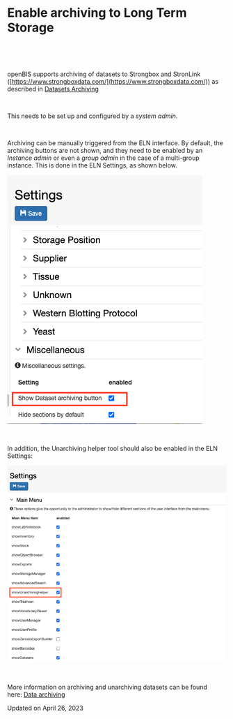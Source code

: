 # Enable archiving to Long Term Storage

[](# "Print this article")

 

 

openBIS supports archiving of datasets to Strongbox and StronLink
([https://www.strongboxdata.com/](https://www.strongboxdata.com/)) as
described in [Datasets
Archiving](https://unlimited.ethz.ch/display/openBISDoc2010/Archiving+Datasets)

 

This needs to be set up and configured by a *system admin*.

 

Archiving can be manually triggered from the ELN interface. By default,
the archiving buttons are not shown, and they need to be enabled by an
*Instance admin* or even a *group admin* in the case of a multi-group
instance. This is done in the ELN Settings, as shown below.

![image info](img/enable-archiving-button.png)

 

In addition, the Unarchiving helper tool should also be enabled in the
ELN Settings:

![image info](img/enable-unarchiving-helper-tool.png)

 

More information on archiving and unarchiving datasets can be found
here: [Data
archiving](https://openbis.ch/index.php/docs/user-documentation-20-10-3/data-archiving/)

Updated on April 26, 2023

